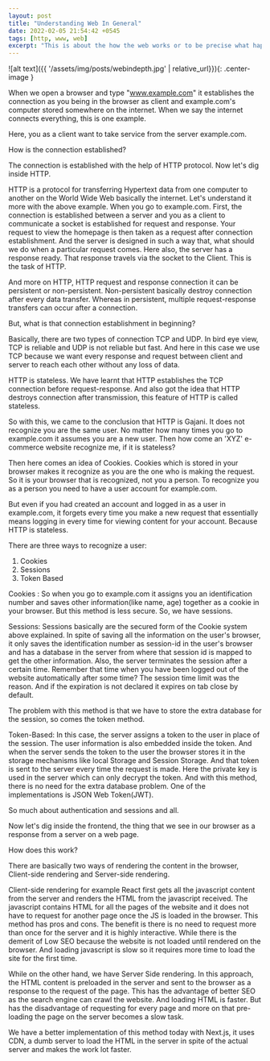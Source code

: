 ```yaml
---
layout: post
title: "Understanding Web In General"
date: 2022-02-05 21:54:42 +0545
tags: [http, www, web]
excerpt: "This is about the how the web works or to be precise what happens unders the hood when we visit a website"
---
```


![alt text]({{ '/assets/img/posts/webindepth.jpg' | relative_url}}){: .center-image }

When we open a browser and type "www.example.com" it establishes the connection as you being in the browser as client and example.com's computer stored somewhere on the internet.
When we say the internet connects everything, this is one example.

Here, you as a client want to take service from the server example.com.

How is the connection established?

The connection is established with the help of HTTP protocol. Now let's dig inside HTTP.

HTTP is a protocol for transferring Hypertext data from one computer to another on the World Wide Web basically the internet. Let's understand it more with the above example. When you go to example.com. First, the connection is established between a server and you as a client to communicate a socket is established for request and response. Your request to view the homepage is then taken as a request after connection establishment. And the server is designed in such a way that, what should we do when a particular request comes. Here also, the server has a response ready. That response travels via the socket to the Client. This is the task of HTTP.

And more on HTTP, HTTP request and response connection it can be persistent or non-persistent. Non-persistent basically destroy connection after every data transfer. Whereas in persistent, multiple request-response transfers can occur after a connection.

But, what is that connection establishment in beginning?

Basically, there are two types of connection TCP and UDP. In bird eye view, TCP is reliable and UDP is not reliable but fast. And here in this case we use TCP because we want every response and request between client and server to reach each other without any loss of data.

HTTP is stateless. We have learnt that HTTP establishes the TCP connection before request-response. And also got the idea that HTTP destroys connection after transmission, this feature of HTTP is called stateless.

So with this, we came to the conclusion that HTTP is Gajani. It does not recognize you are the same user. No matter how many times you go to example.com it assumes you are a new user. Then how come an 'XYZ' e-commerce website recognize me, if it is stateless?

Then here comes an idea of Cookies. Cookies which is stored in your browser makes it recognize as you are the one who is making the request. So it is your browser that is recognized, not you a person. To recognize you as a person you need to have a user account for example.com.

But even if you had created an account and logged in as a user in example.com, it forgets every time you make a new request that essentially means logging in every time for viewing content for your account. Because HTTP is stateless.

There are three ways to recognize a user:

1. Cookies
2. Sessions
3. Token Based

Cookies :
So when you go to example.com it assigns you an identification number and saves other information(like name, age) together as a cookie in your browser. But this method is less secure. So, we have sessions.

Sessions:
Sessions basically are the secured form of the Cookie system above explained. In spite of saving all the information on the user's browser, it only saves the identification number as session-id in the user's browser and has a database in the server from where that session id is mapped to get the other information. Also, the server terminates the session after a certain time. Remember that time when you have been logged out of the website automatically after some time? The session time limit was the reason. And if the expiration is not declared it expires on tab close by default.

The problem with this method is that we have to store the extra database for the session, so comes the token method.

Token-Based:
In this case, the server assigns a token to the user in place of the session. The user information is also embedded inside the token. And when the server sends the token to the user the browser stores it in the storage mechanisms like local Storage and Session Storage. And that token is sent to the server every time the request is made. Here the private key is used in the server which can only decrypt the token.
And with this method, there is no need for the extra database problem. One of the implementations is JSON Web Token(JWT).

So much about authentication and sessions and all.

Now let's dig inside the frontend, the thing that we see in our browser as a response from a server on a web page.

How does this work?

There are basically two ways of rendering the content in the browser, Client-side rendering and Server-side rendering.

Client-side rendering for example React first gets all the javascript content from the server and renders the HTML from the javascript received. The javascript contains HTML for all the pages of the website and it does not have to request for another page once the JS is loaded in the browser. This method has pros and cons. The benefit is there is no need to request more than once for the server and it is highly interactive. While there is the demerit of Low SEO because the website is not loaded until rendered on the browser. And loading javascript is slow so it requires more time to load the site for the first time.

While on the other hand, we have Server Side rendering. In this approach, the HTML content is preloaded in the server and sent to the browser as a response to the request of the page. This has the advantage of better SEO as the search engine can crawl the website. And loading HTML is faster. But has the disadvantage of requesting for every page and more on that pre-loading the page on the server becomes a slow task.

We have a better implementation of this method today with Next.js, it uses CDN, a dumb server to load the HTML in the server in spite of the actual server and makes the work lot faster.
